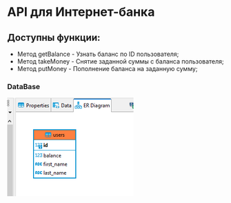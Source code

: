 # API для Интернет-банка

## Доступны функции:
- Метод getBalance - Узнать баланс по ID пользователя; 
- Метод takeMoney - Снятие заданной суммы с баланса пользователя;
- Метод putMoney - Пополнение баланса на заданную сумму;

### DataBase
![DataBase.png](DataBase.png)
